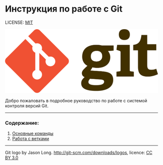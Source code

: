 # Инструкция по работе с Git

LICENSE: [MIT](./license.md)

![git-logo](./assets/Git-logo.png)

Добро пожаловать в подробное руководство по работе с системой контроля версий Git.

---

### Содержание:
1. [Основные команды](./add.md)
2. [Работа с ветками](./branch.md)

---

Git logo by Jason Long. http://git-scm.com/downloads/logos, licence: [CC BY 3.0](https://creativecommons.org/licenses/by/3.0/)